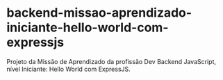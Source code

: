 # backend-missao-aprendizado-iniciante-hello-world-com-expressjs
Projeto da Missão de Aprendizado da profissão Dev Backend JavaScript, nível Iniciante: Hello World com ExpressJS.
